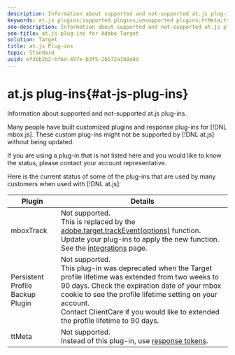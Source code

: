 ```yaml
---
description: Information about supported and not-supported at.js plug-ins.
keywords: at.js plugins;supported plugins;unsupported plugins;ttMeta;ttmeta;mboxTrack
seo-description: Information about supported and not-supported at.js plug-ins for Adobe Target.
seo-title: at.js plug-ins for Adobe Target
solution: Target
title: at.js Plug-ins
topic: Standard
uuid: ef36b2b2-bf6d-497e-b3f5-2b572a1b8a8d
---
```


# at.js plug-ins{#at-js-plug-ins}

Information about supported and not-supported at.js plug-ins.

Many people have built customized plugins and response plug-ins for [!DNL mbox.js]. These custom plug-ins might not be supported by [!DNL at.js] without being updated.

If you are using a plug-in that is not listed here and you would like to know the status, please contact your account representative.

Here is the current status of some of the plug-ins that are used by many customers when used with [!DNL at.js]: 

| Plugin | Details |
|--- |--- |
|mboxTrack|Not supported.<br>This is replaced by the [adobe.target.trackEvent(options)](/help/c-implementing-target/c-implementing-target-for-client-side-web/adobe-target-trackevent.md) function. Update your plug-ins to apply the new function.<br>See the [integrations](/help/c-implementing-target/c-implementing-target-for-client-side-web/c-how-atjs-works/target-atjs-integrations.md) page.|
|Persistent Profile Backup Plugin|Not supported.<br>This plug-in was deprecated when the  Target profile lifetime was extended from two weeks to 90 days. Check the expiration date of your mbox cookie to see the profile lifetime setting on your account.<br>Contact ClientCare if you would like to extended the profile lifetime to 90 days.|
|ttMeta|Not supported.<br>Instead of this plug-in, use [response tokens](/help/administrating-target/response-tokens.md).|